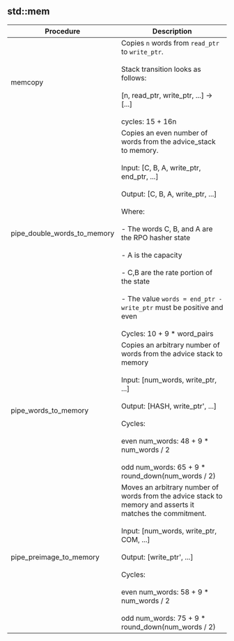 
## std::mem
| Procedure | Description |
| ----------- | ------------- |
| memcopy | Copies `n` words from `read_ptr` to `write_ptr`.<br /><br />Stack transition looks as follows:<br /><br />[n, read_ptr, write_ptr, ...] -> [...]<br /><br />cycles: 15 + 16n |
| pipe_double_words_to_memory | Copies an even number of words from the advice_stack to memory.<br /><br />Input: [C, B, A, write_ptr, end_ptr, ...]<br /><br />Output: [C, B, A, write_ptr, ...]<br /><br />Where:<br /><br />- The words C, B, and A are the RPO hasher state<br /><br />- A is the capacity<br /><br />- C,B are the rate portion of the state<br /><br />- The value `words = end_ptr - write_ptr` must be positive and even<br /><br />Cycles: 10 + 9 * word_pairs |
| pipe_words_to_memory | Copies an arbitrary number of words from the advice stack to memory<br /><br />Input: [num_words, write_ptr, ...]<br /><br />Output: [HASH, write_ptr', ...]<br /><br />Cycles:<br /><br />even num_words: 48 + 9 * num_words / 2<br /><br />odd num_words: 65 + 9 * round_down(num_words / 2) |
| pipe_preimage_to_memory | Moves an arbitrary number of words from the advice stack to memory and asserts it matches the commitment.<br /><br />Input: [num_words, write_ptr, COM, ...]<br /><br />Output: [write_ptr', ...]<br /><br />Cycles:<br /><br />even num_words: 58 + 9 * num_words / 2<br /><br />odd num_words: 75 + 9 * round_down(num_words / 2) |
